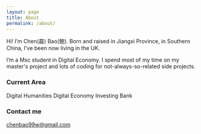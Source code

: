 ```yaml
---
layout: page
title: About
permalink: /about/
---
```


Hi! I’m Chen(晨) Bao(鲍). Born and raised in Jiangxi Province, in Southern China, I’ve been now living in the UK.

I’m a Msc student in Digital Economy. I spend most of my time on my master's project and lots of coding for not-always-so-related side projects.
### Current Area

Digital Humanities
Digital Economy
Investing Bank

### Contact me

[chenbao99w@gmail.com](mailto:chenbao99w@gmail.com)
